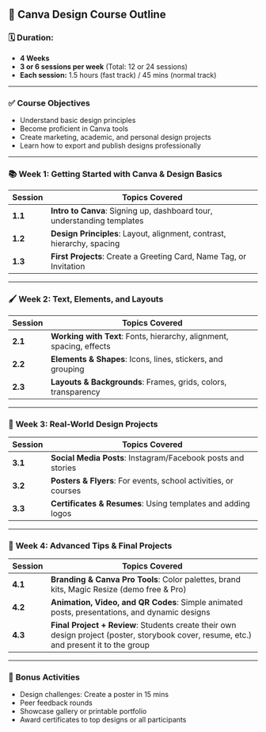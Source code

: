 ## 🎨 **Canva Design Course Outline**

### 🗓 Duration:

* **4 Weeks**
* **3 or 6 sessions per week** (Total: 12 or 24 sessions)
* **Each session:** 1.5 hours (fast track) / 45 mins (normal track)

---

### ✅ **Course Objectives**

* Understand basic design principles
* Become proficient in Canva tools
* Create marketing, academic, and personal design projects
* Learn how to export and publish designs professionally

---

### 📚 **Week 1: Getting Started with Canva & Design Basics**

| Session | Topics Covered                                                          |
| ------- | ----------------------------------------------------------------------- |
| **1.1** | **Intro to Canva**: Signing up, dashboard tour, understanding templates |
| **1.2** | **Design Principles**: Layout, alignment, contrast, hierarchy, spacing  |
| **1.3** | **First Projects**: Create a Greeting Card, Name Tag, or Invitation     |

---

### 🖌 **Week 2: Text, Elements, and Layouts**

| Session | Topics Covered                                                       |
| ------- | -------------------------------------------------------------------- |
| **2.1** | **Working with Text**: Fonts, hierarchy, alignment, spacing, effects |
| **2.2** | **Elements & Shapes**: Icons, lines, stickers, and grouping          |
| **2.3** | **Layouts & Backgrounds**: Frames, grids, colors, transparency       |

---

### 📱 **Week 3: Real-World Design Projects**

| Session | Topics Covered                                                  |
| ------- | --------------------------------------------------------------- |
| **3.1** | **Social Media Posts**: Instagram/Facebook posts and stories    |
| **3.2** | **Posters & Flyers**: For events, school activities, or courses |
| **3.3** | **Certificates & Resumes**: Using templates and adding logos    |

---

### 🚀 **Week 4: Advanced Tips & Final Projects**

| Session | Topics Covered                                                                                                                           |
| ------- | ---------------------------------------------------------------------------------------------------------------------------------------- |
| **4.1** | **Branding & Canva Pro Tools**: Color palettes, brand kits, Magic Resize (demo free & Pro)                                               |
| **4.2** | **Animation, Video, and QR Codes**: Simple animated posts, presentations, and dynamic designs                                            |
| **4.3** | **Final Project + Review**: Students create their own design project (poster, storybook cover, resume, etc.) and present it to the group |

---

### 🎁 **Bonus Activities**

* Design challenges: Create a poster in 15 mins
* Peer feedback rounds
* Showcase gallery or printable portfolio
* Award certificates to top designs or all participants

